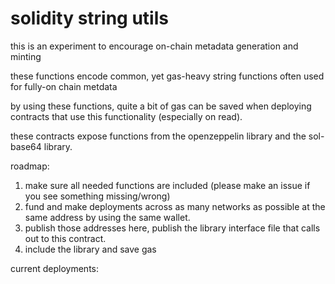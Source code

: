 # solidity string utils

this is an experiment to encourage on-chain metadata generation and minting

these functions encode common, yet gas-heavy string functions often used for fully-on chain metdata

by using these functions, quite a bit of gas can be saved when deploying contracts that use this functionality (especially on read).

these contracts expose functions from the openzeppelin library and the sol-base64 library.

roadmap:
1. make sure all needed functions are included (please make an issue if you see something missing/wrong)
2. fund and make deployments across as many networks as possible at the same address by using the same wallet.
3. publish those addresses here, publish the library interface file that calls out to this contract.
4. include the library and save gas


current deployments:

